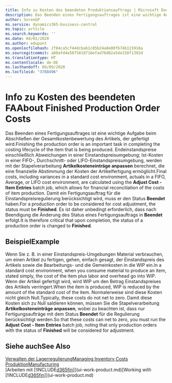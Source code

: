 ```yaml
---
title: Info zu Kosten des beendeten Produktionsauftrags | Microsoft Docs
description: Das Beenden eines Fertigungsauftrages ist eine wichtige Aufgabe beim Abschließen der Gesamtkostenbewertung des Artikels, der gefertigt wird. Endeinstandspreise (Abweichungen in einer Einstandspreisumgebung; Ist-Kosten in einer FIFO-, Durchschnitt- oder LIFO-Einstandspreisumgebung) werden mit der Stapelverarbeitung  Kosten anpassen Lagerreg. fakt berechnet.
author: SorenGP
ms.service: dynamics365-business-central
ms.topic: article
ms.search.keywords: ''
ms.date: 04/01/2020
ms.author: edupont
ms.openlocfilehash: 2f84ca5cf44dcbab1c85b24a8e00f674b115918a
ms.sourcegitcommit: a80afd4e5075018716efad76d82a54e158f1392d
ms.translationtype: HT
ms.contentlocale: de-DE
ms.lasthandoff: 09/09/2020
ms.locfileid: "3788496"
---
```

# <a name="about-finished-production-order-costs"></a><span data-ttu-id="db01a-104">Info zu Kosten des beendeten FA</span><span class="sxs-lookup"><span data-stu-id="db01a-104">About Finished Production Order Costs</span></span>
<span data-ttu-id="db01a-105">Das Beenden eines Fertigungsauftrages ist eine wichtige Aufgabe beim Abschließen der Gesamtkostenbewertung des Artikels, der gefertigt wird.</span><span class="sxs-lookup"><span data-stu-id="db01a-105">Finishing the production order is an important task in completing the costing lifecycle of the item that is being produced.</span></span> <span data-ttu-id="db01a-106">Endeinstandspreise einschließlich Abweichungen in einer Einstandspreisumgebung; Ist-Kosten in einer FIFO-, Durchschnitt- oder LIFO-Einstandspreisumgebung, werden mit der Stapelverarbeitung **Artikelkosteneinträge anpassen** berechnet, die eine finanzielle Abstimmung der Kosten der Artikelfertigung ermöglicht.</span><span class="sxs-lookup"><span data-stu-id="db01a-106">Final costs, including variances in a standard cost environment, actuals in a FIFO, Average, or LIFO cost environment, are calculated using the **Adjust Cost - Item Entries** batch job, which allows for financial reconciliation of the costs of item production.</span></span> <span data-ttu-id="db01a-107">Damit ein Fertigungsauftrag für die Einstandspreisregulierung berücksichtigt wird, muss er den Status **Beendet** haben.</span><span class="sxs-lookup"><span data-stu-id="db01a-107">For a production order to be considered for cost adjustment, the status must be **Finished**.</span></span> <span data-ttu-id="db01a-108">Es ist daher unbedingt erforderlich, dass nach Beendigung die Änderung des Status eines Fertigungsauftrags in **Beendet** erfolgt.</span><span class="sxs-lookup"><span data-stu-id="db01a-108">It is therefore critical that upon completion, the status of a production order is changed to **Finished**.</span></span>  

## <a name="example"></a><span data-ttu-id="db01a-109">Beispiel</span><span class="sxs-lookup"><span data-stu-id="db01a-109">Example</span></span>  
 <span data-ttu-id="db01a-110">Wenn Sie z. B. in einer Einstandspreis-Umgebungen Material verbrauchen, um einen Artikel zu fertigen, gehen, einfach gesagt, der Einstandspreis des Artikels sowie die Bearbeitungs- und die Gemeinkosten in die WIP ein.</span><span class="sxs-lookup"><span data-stu-id="db01a-110">In a standard cost environment, when you consume material to produce an item, stated simply, the cost of the item plus labor and overhead go into WIP.</span></span> <span data-ttu-id="db01a-111">Wenn der Artikel gefertigt wird, wird WIP um den Betrag Einstandspreises des Artikels verringert.</span><span class="sxs-lookup"><span data-stu-id="db01a-111">When the item is produced, WIP is reduced by the amount of the standard cost of the item.</span></span> <span data-ttu-id="db01a-112">Normalerweise sind diese Kosten nicht gleich Null.</span><span class="sxs-lookup"><span data-stu-id="db01a-112">Typically, these costs do not net to zero.</span></span> <span data-ttu-id="db01a-113">Damit diese Kosten sich zu Null saldieren können, müssen Sie die Stapelverarbeitung **Artikelkosteneinträge anpassen**, wobei zu beachten ist, dass nur Fertigungsaufträge mit dem Status **Beendet** für die Regulierung berücksichtigt werden.</span><span class="sxs-lookup"><span data-stu-id="db01a-113">So that these costs can net to zero, you must run the **Adjust Cost - Item Entries** batch job, noting that only production orders with the status of **Finished** will be considered for adjustment.</span></span>  

## <a name="see-also"></a><span data-ttu-id="db01a-114">Siehe auch</span><span class="sxs-lookup"><span data-stu-id="db01a-114">See Also</span></span>  
[<span data-ttu-id="db01a-115">Verwalten der Lagerregulierung</span><span class="sxs-lookup"><span data-stu-id="db01a-115">Managing Inventory Costs</span></span>](finance-manage-inventory-costs.md)  
[<span data-ttu-id="db01a-116">Produktion</span><span class="sxs-lookup"><span data-stu-id="db01a-116">Manufacturing</span></span>](production-manage-manufacturing.md)  
<span data-ttu-id="db01a-117">[Arbeiten mit [!INCLUDE[d365fin](includes/d365fin_md.md)]](ui-work-product.md)</span><span class="sxs-lookup"><span data-stu-id="db01a-117">[Working with [!INCLUDE[d365fin](includes/d365fin_md.md)]](ui-work-product.md)</span></span>
